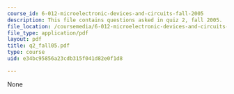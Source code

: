 ```yaml
---
course_id: 6-012-microelectronic-devices-and-circuits-fall-2005
description: This file contains questions asked in quiz 2, fall 2005.
file_location: /coursemedia/6-012-microelectronic-devices-and-circuits-fall-2005/e34bc95856a23cdb315f041d82e0f1d8_q2_fall05.pdf
file_type: application/pdf
layout: pdf
title: q2_fall05.pdf
type: course
uid: e34bc95856a23cdb315f041d82e0f1d8

---
```

None